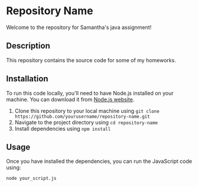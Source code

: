 # Repository Name

Welcome to the repository for Samantha's java assignment!

## Description

This repository contains the source code for some of my homeworks. 

## Installation

To run this code locally, you'll need to have Node.js installed on your machine. You can download it from [Node.js website](https://nodejs.org/).

1. Clone this repository to your local machine using `git clone https://github.com/yourusername/repository-name.git`
2. Navigate to the project directory using `cd repository-name`
3. Install dependencies using `npm install`

## Usage

Once you have installed the dependencies, you can run the JavaScript code using:

```bash
node your_script.js

